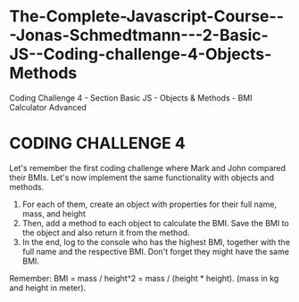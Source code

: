 # The-Complete-Javascript-Course---Jonas-Schmedtmann---2-Basic-JS--Coding-challenge-4-Objects-Methods
Coding Challenge 4 - Section Basic JS - Objects &amp; Methods - BMI Calculator Advanced

# CODING CHALLENGE 4

Let's remember the first coding challenge where Mark and John compared their BMIs. Let's now implement the same functionality with objects and methods.
1. For each of them, create an object with properties for their full name, mass, and height
2. Then, add a method to each object to calculate the BMI. Save the BMI to the object and also return it from the method.
3. In the end, log to the console who has the highest BMI, together with the full name and the respective BMI. Don't forget they might have the same BMI.

Remember: BMI = mass / height^2 = mass / (height * height). (mass in kg and height in meter).
